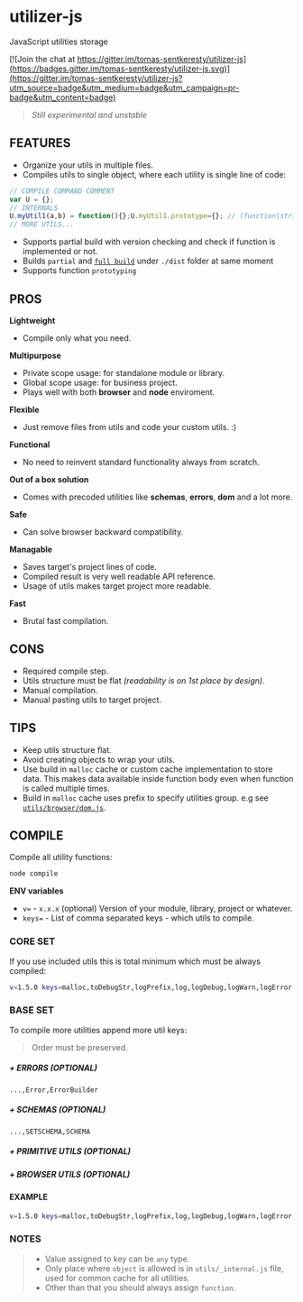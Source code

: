 # utilizer-js
JavaScript utilities storage

[![Join the chat at https://gitter.im/tomas-sentkeresty/utilizer-js](https://badges.gitter.im/tomas-sentkeresty/utilizer-js.svg)](https://gitter.im/tomas-sentkeresty/utilizer-js?utm_source=badge&utm_medium=badge&utm_campaign=pr-badge&utm_content=badge)

> *Still experimental and unstable*

## FEATURES

- Organize your utils in multiple files.
- Compiles utils to single object, where each utility is single line of code:

```javascript
// COMPILE COMMAND COMMENT
var U = {};
// INTERNALS
U.myUtil1(a,b) = function(){};U.myUtil1.prototype={}; // (function|string|number|object|date)
// MORE UTILS...
```

- Supports partial build with version checking and check if function is implemented or not.
- Builds `partial` and [`full build`](https://github.com/tomas-sentkeresty/utilizer-js/blob/master/dist/utils.git.js) under `./dist` folder at same moment
- Supports function `prototyping`

## PROS
**Lightweight**
- Compile only what you need.

**Multipurpose**
- Private scope usage: for standalone module or library.
- Global scope usage: for business project.
- Plays well with both **browser** and **node** enviroment.

**Flexible**
- Just remove files from utils and code your custom utils. :)

**Functional**
- No need to reinvent standard functionality always from scratch.

**Out of a box solution**
- Comes with precoded utilities like **schemas**, **errors**, **dom** and a lot more.

**Safe**
- Can solve browser backward compatibility.

**Managable**
- Saves target's project lines of code.
- Compiled result is very well readable API reference.
- Usage of utils makes target project more readable.

**Fast**
- Brutal fast compilation.

## CONS
- Required compile step.
- Utils structure must be flat *(readability is on 1st place by design)*.
- Manual compilation.
- Manual pasting utils to target project.

## TIPS
- Keep utils structure flat.
- Avoid creating objects to wrap your utils.
- Use build in `malloc` cache or custom cache implementation to store data. This makes data available inside function body even when function is called multiple times.
- Build in `malloc` cache uses prefix to specify utilities group. e.g see [`utils/browser/dom.js`](https://github.com/tomas-sentkeresty/utilizer-js/blob/master/utils/browser/dom.js).

## COMPILE
Compile all utility functions:
```bash
node compile
```
**ENV variables**
- `v=` - `x.x.x` (optional) Version of your module, library, project or whatever.
- `keys=` - List of comma separated keys - which utils to compile.

### CORE SET
If you use included utils this is total minimum which must be always compiled:
```bash
v=1.5.0 keys=malloc,toDebugStr,logPrefix,log,logDebug,logWarn,logError node compile
```

### BASE SET
To compile more utilities append more util keys:
> Order must be preserved.
##### \+ ERRORS *(OPTIONAL)*
```
...,Error,ErrorBuilder
```
##### \+ SCHEMAS *(OPTIONAL)*
```
...,SETSCHEMA,SCHEMA
```
##### \+ PRIMITIVE UTILS *(OPTIONAL)*
##### \+ BROWSER UTILS *(OPTIONAL)*

#### EXAMPLE
```bash
v=1.5.0 keys=malloc,toDebugStr,logPrefix,log,logDebug,logWarn,logError,Error,ErrorBuilder,SETSCHEMA,SCHEMA node compile
```

### NOTES
> - Value assigned to key can be `any` type.  
> - Only place where `object` is allowed is in `utils/_internal.js` file, used for common cache for all utilities.
> - Other than that you should always assign `function`.
